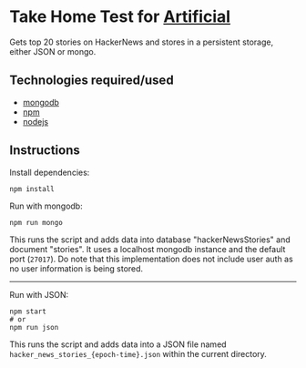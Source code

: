 # Take Home Test for [Artificial](https://artificial.io/)
Gets top 20 stories on HackerNews and stores in a persistent storage, either JSON or mongo.

## Technologies required/used
- [mongodb](https://www.mongodb.com/)
- [npm](https://www.npmjs.com/)
- [nodejs](https://nodejs.org/en/)

## Instructions
Install dependencies:
```
npm install
```

Run with mongodb:
```
npm run mongo
```
This runs the script and adds data into database "hackerNewsStories" and document "stories". It uses a localhost mongodb instance and the default port (`27017`).
Do note that this implementation does not include user auth as no user information is being stored.

---

Run with JSON:
```
npm start
# or
npm run json
```
This runs the script and adds data into a JSON file named `hacker_news_stories_{epoch-time}.json` within the current directory.
